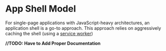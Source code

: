 # App Shell Model

For single-page applications with JavaScript-heavy architectures, an application shell is a go-to approach. This approach relies on aggressively caching the shell (using a [service worker](ServiceWorkers.md))

__//TODO: Have to Add Proper Documentation__